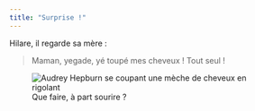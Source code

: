 ```yaml
---
title: "Surprise !"
---
```


Hilare, il regarde sa mère :

> Maman, yegade, yé toupé mes cheveux ! Tout seul !

<figure>
  <img src="/assets/images/papa/2016-06-19/1.gif" alt="Audrey Hepburn se coupant une mèche de cheveux en rigolant" />
  <figcaption>Que faire, à part sourire ?</figcaption>
</figure>
